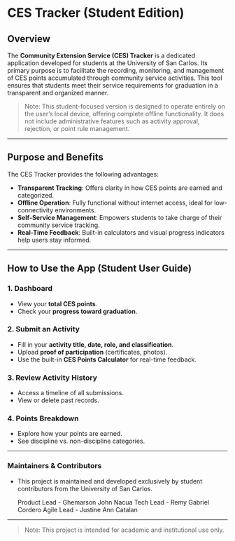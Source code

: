 # CES Tracker (Student Edition)

## Overview

The **Community Extension Service (CES) Tracker** is a dedicated application developed for students 
at the University of San Carlos. Its primary purpose is to facilitate the recording, monitoring, and
management of CES points accumulated through community service activities. This tool ensures that 
students meet their service requirements for graduation in a transparent and organized manner.

> Note: This student-focused version is designed to operate entirely on the user’s local device, 
offering complete offline functionality. It does not include administrative features such as 
activity approval, rejection, or point rule management.

---

## Purpose and Benefits

The CES Tracker provides the following advantages:

- **Transparent Tracking**: Offers clarity in how CES points are earned and categorized.
- **Offline Operation**: Fully functional without internet access, ideal for low-connectivity environments.
- **Self-Service Management**: Empowers students to take charge of their community service tracking.
- **Real-Time Feedback**: Built-in calculators and visual progress indicators help users stay informed.

---

## How to Use the App (Student User Guide)

### 1. **Dashboard**
- View your **total CES points**.
- Check your **progress toward graduation**.

### 2. **Submit an Activity**
- Fill in your **activity title, date, role, and classification**.
- Upload **proof of participation** (certificates, photos).
- Use the built-in **CES Points Calculator** for real-time feedback.

### 3. **Review Activity History**
- Access a timeline of all submissions.
- View or delete past records.

### 4. **Points Breakdown**
- Explore how your points are earned.
- See discipline vs. non-discipline categories.

---

### Maintainers & Contributors
- This project is maintained and developed exclusively by student contributors from the 
University of San Carlos.

  Product Lead - Ghemarson John Nacua
  Tech Lead - Remy Gabriel Cordero
  Agile Lead - Justine Ann Catalan

---

> Note: This project is intended for academic and institutional use only.
